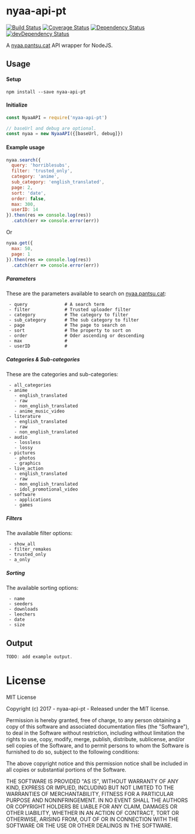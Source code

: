 # nyaa-api-pt

[![Build Status](https://travis-ci.org/ChrisAlderson/nyaa-api-pt.svg?branch=master)]()
[![Coverage Status](https://coveralls.io/repos/github/ChrisAlderson/nyaa-api-pt/badge.svg?branch=2.0.0-alpha.0)](https://coveralls.io/github/ChrisAlderson/nyaa-api-pt?branch=2.0.0-alpha.0)
[![Dependency Status](https://david-dm.org/ChrisAlderson/nyaa-api-pt.svg)](https://david-dm.org/ChrisAlderson/nyaa-api-pt)
[![devDependency Status](https://david-dm.org/ChrisAlderson/nyaa-api-pt/dev-status.svg)](https://david-dm.org/ChrisAlderson/nyaa-api-pt#info=devDependencies)

A [nyaa.pantsu.cat](https://nyaa.pantsu.cat/) API wrapper for NodeJS.

## Usage

#### Setup
```
npm install --save nyaa-api-pt
```

#### Initialize
```js
const NyaaAPI = require('nyaa-api-pt')

// baseUrl and debug are optional.
const nyaa = new NyaaAPI({[baseUrl, debug]})
```

#### Example usage

```js
nyaa.search({
  query: 'horriblesubs',
  filter: 'trusted_only',
  category: 'anime',
  sub_category: 'english_translated',
  page: 2,
  sort: 'date',
  order: false,
  max: 300,
  userID: 14
}).then(res => console.log(res))
  .catch(err => console.error(err))
```

Or

```js
nyaa.get({
  max: 50,
  page: 1
}).then(res => console.log(res))
  .catch(err => console.error(err))
```

##### Parameters

These are the parameters available to search on
[nyaa.pantsu.cat](https://nyaa.pantsu.cat/):
```
 - query              # A search term
 - filter             # Trusted uploader filter
 - category           # The category to filter
 - sub_category       # The sub category to filter
 - page               # The page to search on
 - sort               # The property to sort on
 - order              # Oder ascending or descending
 - max                #
 - userID             #
```

##### Categories & Sub-categories

These are the categories and sub-categories:
```
 - all_categories
 - anime
   - english_translated
   - raw
   - non_english_translated
   - anime_music_video
 - literature
   - english_translated
   - raw
   - non_english_translated
 - audio
   - lossless
   - lossy
 - pictures
   - photos
   - graphics
 - live_action
   - english_translated
   - raw
   - mon_english_translated
   - idol_promotional_video
 - software
   - applications
   - games
```

##### Filters

The available filter options:
```
 - show_all
 - filter_remakes
 - trusted_only
 - a_only
```

##### Sorting

The available sorting options:
```
 - name
 - seeders
 - downloads
 - leechers
 - date
 - size
```

## Output

```js
TODO: add example output.
```

# License

MIT License

Copyright (c) 2017 - nyaa-api-pt - Released under the MIT license.

Permission is hereby granted, free of charge, to any person obtaining a copy
of this software and associated documentation files (the "Software"), to deal
in the Software without restriction, including without limitation the rights
to use, copy, modify, merge, publish, distribute, sublicense, and/or sell
copies of the Software, and to permit persons to whom the Software is
furnished to do so, subject to the following conditions:

The above copyright notice and this permission notice shall be included in all
copies or substantial portions of the Software.

THE SOFTWARE IS PROVIDED "AS IS", WITHOUT WARRANTY OF ANY KIND, EXPRESS OR
IMPLIED, INCLUDING BUT NOT LIMITED TO THE WARRANTIES OF MERCHANTABILITY,
FITNESS FOR A PARTICULAR PURPOSE AND NONINFRINGEMENT. IN NO EVENT SHALL THE
AUTHORS OR COPYRIGHT HOLDERS BE LIABLE FOR ANY CLAIM, DAMAGES OR OTHER
LIABILITY, WHETHER IN AN ACTION OF CONTRACT, TORT OR OTHERWISE, ARISING FROM,
OUT OF OR IN CONNECTION WITH THE SOFTWARE OR THE USE OR OTHER DEALINGS IN THE
SOFTWARE.
